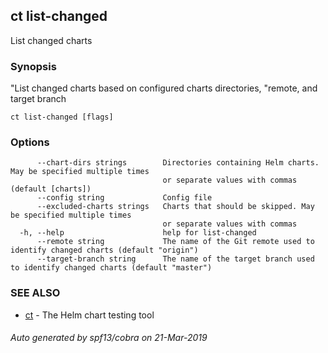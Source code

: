 ## ct list-changed

List changed charts

### Synopsis

"List changed charts based on configured charts directories,
"remote, and target branch

```
ct list-changed [flags]
```

### Options

```
      --chart-dirs strings        Directories containing Helm charts. May be specified multiple times
                                  or separate values with commas (default [charts])
      --config string             Config file
      --excluded-charts strings   Charts that should be skipped. May be specified multiple times
                                  or separate values with commas
  -h, --help                      help for list-changed
      --remote string             The name of the Git remote used to identify changed charts (default "origin")
      --target-branch string      The name of the target branch used to identify changed charts (default "master")
```

### SEE ALSO

* [ct](ct.md)	 - The Helm chart testing tool

###### Auto generated by spf13/cobra on 21-Mar-2019
